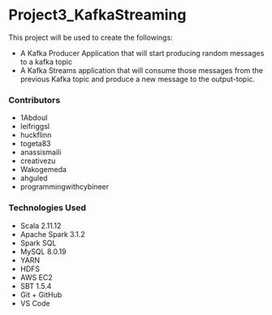 # Project3_KafkaStreaming

This project will be used to create the followings:
  *	A Kafka Producer Application that will start producing random messages to a kafka topic
  *	A Kafka Streams application that will consume those messages from the previous Kafka topic and produce a new message to the output-topic.

### Contributors
  * 1Abdoul
  *	leifriggsl
  *	huckflinn
  *	togeta83
  *	anassismaili
  *	creativezu
  *	Wakogemeda
  *	ahguled
  *	programmingwithcybineer

### Technologies Used
  *	Scala 2.11.12
  *	Apache Spark 3.1.2
  *	Spark SQL
  *	MySQL 8.0.19
  *	YARN
  *	HDFS
  *	AWS EC2
  *	SBT 1.5.4 
  *	Git + GitHub
  *	VS Code
